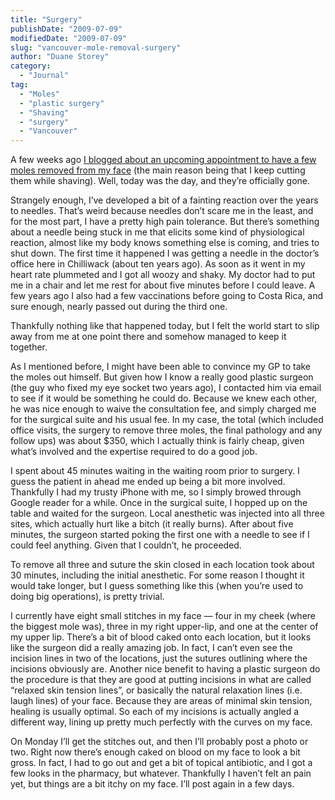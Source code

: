 ```yaml
---
title: "Surgery"
publishDate: "2009-07-09"
modifiedDate: "2009-07-09"
slug: "vancouver-mole-removal-surgery"
author: "Duane Storey"
category:
  - "Journal"
tag:
  - "Moles"
  - "plastic surgery"
  - "Shaving"
  - "surgery"
  - "Vancouver"
---
```


A few weeks ago [I blogged about an upcoming appointment to have a few moles removed from my face](http://www.migratorynerd.com/2009/07/six-more-days/) (the main reason being that I keep cutting them while shaving). Well, today was the day, and they’re officially gone.

Strangely enough, I’ve developed a bit of a fainting reaction over the years to needles. That’s weird because needles don’t scare me in the least, and for the most part, I have a pretty high pain tolerance. But there’s something about a needle being stuck in me that elicits some kind of physiological reaction, almost like my body knows something else is coming, and tries to shut down. The first time it happened I was getting a needle in the doctor’s office here in Chilliwack (about ten years ago). As soon as it went in my heart rate plummeted and I got all woozy and shaky. My doctor had to put me in a chair and let me rest for about five minutes before I could leave. A few years ago I also had a few vaccinations before going to Costa Rica, and sure enough, nearly passed out during the third one.

Thankfully nothing like that happened today, but I felt the world start to slip away from me at one point there and somehow managed to keep it together.

As I mentioned before, I might have been able to convince my GP to take the moles out himself. But given how I know a really good plastic surgeon (the guy who fixed my eye socket two years ago), I contacted him via email to see if it would be something he could do. Because we knew each other, he was nice enough to waive the consultation fee, and simply charged me for the surgical suite and his usual fee. In my case, the total (which included office visits, the surgery to remove three moles, the final pathology and any follow ups) was about $350, which I actually think is fairly cheap, given what’s involved and the expertise required to do a good job.

I spent about 45 minutes waiting in the waiting room prior to surgery. I guess the patient in ahead me ended up being a bit more involved. Thankfully I had my trusty iPhone with me, so I simply browed through Google reader for a while. Once in the surgical suite, I hopped up on the table and waited for the surgeon. Local anesthetic was injected into all three sites, which actually hurt like a bitch (it really burns). After about five minutes, the surgeon started poking the first one with a needle to see if I could feel anything. Given that I couldn’t, he proceeded.

To remove all three and suture the skin closed in each location took about 30 minutes, including the initial anesthetic. For some reason I thought it would take longer, but I guess something like this (when you’re used to doing big operations), is pretty trivial.

I currently have eight small stitches in my face — four in my cheek (where the biggest mole was), three in my right upper-lip, and one at the center of my upper lip. There’s a bit of blood caked onto each location, but it looks like the surgeon did a really amazing job. In fact, I can’t even see the incision lines in two of the locations, just the sutures outlining where the incisions obviously are. Another nice benefit to having a plastic surgeon do the procedure is that they are good at putting incisions in what are called “relaxed skin tension lines”, or basically the natural relaxation lines (i.e. laugh lines) of your face. Because they are areas of minimal skin tension, healing is usually optimal. So each of my incisions is actually angled a different way, lining up pretty much perfectly with the curves on my face.

On Monday I’ll get the stitches out, and then I’ll probably post a photo or two. Right now there’s enough caked on blood on my face to look a bit gross. In fact, I had to go out and get a bit of topical antibiotic, and I got a few looks in the pharmacy, but whatever. Thankfully I haven’t felt an pain yet, but things are a bit itchy on my face. I’ll post again in a few days.